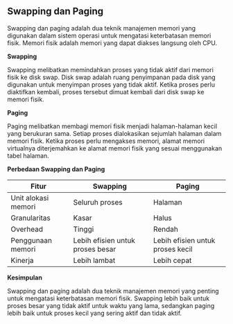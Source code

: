 ## Swapping dan Paging

Swapping dan paging adalah dua teknik manajemen memori yang digunakan dalam sistem operasi untuk mengatasi keterbatasan memori fisik. Memori fisik adalah memori yang dapat diakses langsung oleh CPU. 

**Swapping**

Swapping melibatkan memindahkan proses yang tidak aktif dari memori fisik ke disk swap. Disk swap adalah ruang penyimpanan pada disk yang digunakan untuk menyimpan proses yang tidak aktif. Ketika proses perlu diaktifkan kembali, proses tersebut dimuat kembali dari disk swap ke memori fisik.

**Paging**

Paging melibatkan membagi memori fisik menjadi halaman-halaman kecil yang berukuran sama. Setiap proses dialokasikan sejumlah halaman dalam memori fisik. Ketika proses perlu mengakses memori, alamat memori virtualnya diterjemahkan ke alamat memori fisik yang sesuai menggunakan tabel halaman.

**Perbedaan Swapping dan Paging**

| Fitur | Swapping | Paging |
|---|---|---|
| Unit alokasi memori | Seluruh proses | Halaman |
| Granularitas | Kasar | Halus |
| Overhead | Tinggi | Rendah |
| Penggunaan memori | Lebih efisien untuk proses besar | Lebih efisien untuk proses kecil |
| Kinerja | Lebih lambat | Lebih cepat |


**Kesimpulan**

Swapping dan paging adalah dua teknik manajemen memori yang penting untuk mengatasi keterbatasan memori fisik. Swapping lebih baik untuk proses besar yang tidak aktif untuk waktu yang lama, sedangkan paging lebih baik untuk proses kecil yang sering aktif dan tidak aktif. 



